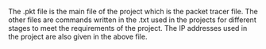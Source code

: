The .pkt file is the main file of the project which is the packet tracer file.
The other files are commands written in the .txt used in the projects for different stages to meet the requirements of the project.
The IP addresses used in the project are also given in the above file.
